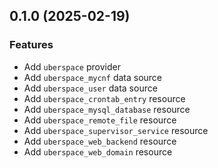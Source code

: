 ## 0.1.0 (2025-02-19)

### Features

- Add `uberspace` provider
- Add `uberspace_mycnf` data source
- Add `uberspace_user` data source
- Add `uberspace_crontab_entry` resource
- Add `uberspace_mysql_database` resource
- Add `uberspace_remote_file` resource
- Add `uberspace_supervisor_service` resource
- Add `uberspace_web_backend` resource
- Add `uberspace_web_domain` resource
